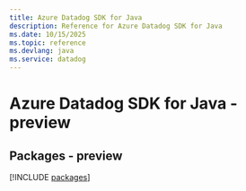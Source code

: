 ```yaml
---
title: Azure Datadog SDK for Java
description: Reference for Azure Datadog SDK for Java
ms.date: 10/15/2025
ms.topic: reference
ms.devlang: java
ms.service: datadog
---
```

# Azure Datadog SDK for Java - preview
## Packages - preview
[!INCLUDE [packages](datadog-index.md)]